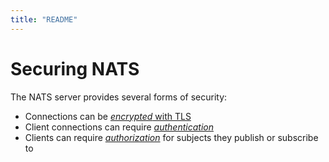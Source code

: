 ```yaml
---
title: "README"
---
```

# Securing NATS

The NATS server provides several forms of security:

* Connections can be [_encrypted_ with TLS](/running-a-nats-service/configuration/securing_nats/tls.md)
* Client connections can require [_authentication_](/running-a-nats-service/configuration/securing_nats/auth_intro)
* Clients can require [_authorization_](authorization.md) for subjects they publish or subscribe to
